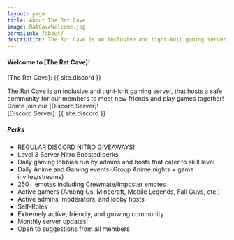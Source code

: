 ```yaml
---
layout: page
title: About The Rat Cave
image: RatCaveWelcome.jpg
permalink: /about/
description: The Rat Cave is an inclusive and tight-knit gaming server, that hosts a safe community for our members to meet new friends and play games together!
---
```


#### Welcome to [The Rat Cave]! ####
[The Rat Cave]: {{ site.discord }}

The Rat Cave is an inclusive and tight-knit gaming server, that hosts a safe community for our members to meet new friends and play games together!  
Come join our [Discord Server]!  
[Discord Server]: {{ site.discord }}

##### Perks #####
- REGULAR DISCORD NITRO GIVEAWAYS!
- Level 3 Server Nitro Boosted perks
- Daily gaming lobbies run by admins and hosts that cater to skill level
- Daily Anime and Gaming events (Group Anime nights + game invites/streams)
- 250+ emotes including Crewmate/Imposter emotes
- Active gamers (Among Us, Minecraft, Mobile Legends, Fall Guys, etc.)
- Active admins, moderators, and lobby hosts
- Self-Roles
- Extremely active, friendly, and growing community
- Monthly server updates!
- Open to suggestions from all members

